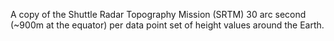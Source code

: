 A copy of the Shuttle Radar Topography Mission (SRTM) 30 arc second (~900m at the equator) per data point set of height values around the Earth.
